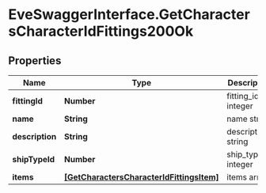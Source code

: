 # EveSwaggerInterface.GetCharactersCharacterIdFittings200Ok

## Properties
Name | Type | Description | Notes
------------ | ------------- | ------------- | -------------
**fittingId** | **Number** | fitting_id integer | 
**name** | **String** | name string | 
**description** | **String** | description string | 
**shipTypeId** | **Number** | ship_type_id integer | 
**items** | [**[GetCharactersCharacterIdFittingsItem]**](GetCharactersCharacterIdFittingsItem.md) | items array | 


